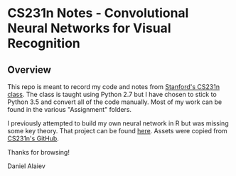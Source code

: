 # CS231n Notes - Convolutional Neural Networks for Visual Recognition

## Overview

This repo is meant to record my code and notes from [Stanford's CS231n class](http://cs231n.stanford.edu/). The class is taught using Python 2.7 but I have chosen to stick to Python 3.5 and convert all of the code manually. Most of my work can be found in the various "Assignment" folders.

I previously attempted to build my own neural network in R but was missing some key theory. That project can be found [here](https://github.com/DataDan01/Daniel-s-Neural-Network-Adventures). Assets were copied from [CS231n's GitHub](https://github.com/cs231n/cs231n.github.io).

Thanks for browsing!

Daniel Alaiev 